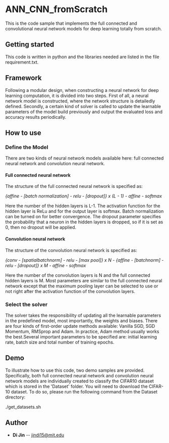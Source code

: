 # ANN_CNN_fromScratch
This is the code sample that implements the full connected and convolutional neural network models for deep learning totally from scratch.

## Getting started
This code is written in python and the libraries needed are listed in the file requirement.txt.

## Framework
Following a modular design, when constructing a neural network for deep learning computation, it is divided into two steps. First of all, a neural network model is constructed, where the network structure is detailedly defined. Secondly, a certain kind of solver is called to update the learnable parameters of the model build previously and output the evaluated loss and accuracy results periodically.

## How to use
### Define the Model
There are two kinds of neural network models available here: full connected neural network and convolution neural network.

#### Full connected neural network
The structure of the full connected neural network is specified as:

 *{affine - [batch normalization] - relu - [dropout]} x (L - 1) - affine - softmax*
  
Here the number of the hidden layers is L-1. The activation function for the hidden layer is ReLu and for the output layer is softmax. Batch normalization can be turned on for better convergence. The dropout parameter specifies the probability that a neuron in the hidden layers is dropped, so if it is set as 0, then no dropout will be applied.
#### Convolution neural network
The structure of the convolution neural network is specified as:

 *{conv - [spatialbatchnorm] - relu - [max pool]} x N - {affine - [batchnorm] - relu - [dropout]} x M - affine - softmax*
 
 Here the number of the convolution layers is N and the full connected hidden layers is M. Most parameters are similar to the full connected neural network except that the maximum pooling layer can be selected to use or not right after the activation function of the convolution layers.

### Select the solver
The solver takes the responsibility of updating all the learnable parameters in the predefined model, most importantly, the weights and biases. There are four kinds of first-order update methods available: Vanilla SGD, SGD Momentum, RMSprop and Adam. In practice, Adam method usually works the best.Several important parameters to be specified are: initial learning rate, batch size and total number of training epochs. 

## Demo
To illustrate how to use this code, two demo samples are provided. Specifically, both full connected neural network and convolution neural network models are individually created to classify the CIFAR10 dataset which is stored in the 'Dataset' folder. You will need to download the CIFAR-10 dataset. To do so, please run the following command from the Dataset directory:

./get_datasets.sh

## Author
- **Di Jin** -- jindi15@mit.edu
